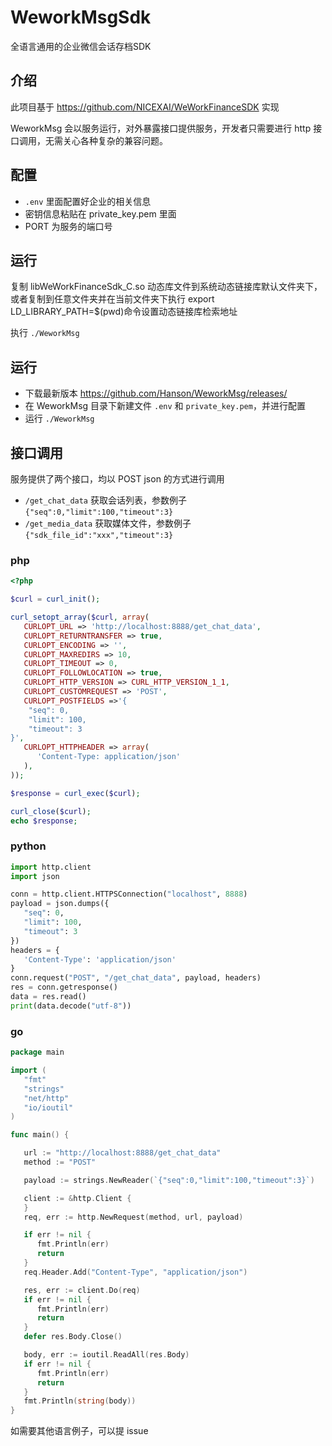 # WeworkMsgSdk
全语言通用的企业微信会话存档SDK

## 介绍
此项目基于 https://github.com/NICEXAI/WeWorkFinanceSDK 实现

WeworkMsg 会以服务运行，对外暴露接口提供服务，开发者只需要进行 http 接口调用，无需关心各种复杂的兼容问题。

## 配置

* `.env` 里面配置好企业的相关信息
* 密钥信息粘贴在 private_key.pem 里面
* PORT 为服务的端口号

## 运行

复制 libWeWorkFinanceSdk_C.so 动态库文件到系统动态链接库默认文件夹下，或者复制到任意文件夹并在当前文件夹下执行 export LD_LIBRARY_PATH=$(pwd)命令设置动态链接库检索地址

执行 `./WeworkMsg`

## 运行

* 下载最新版本 https://github.com/Hanson/WeworkMsg/releases/
* 在 WeworkMsg 目录下新建文件 `.env` 和 `private_key.pem`，并进行配置
* 运行 `./WeworkMsg`

## 接口调用

服务提供了两个接口，均以 POST json 的方式进行调用

* `/get_chat_data` 获取会话列表，参数例子`{"seq":0,"limit":100,"timeout":3}`
* `/get_media_data` 获取媒体文件，参数例子`{"sdk_file_id":"xxx","timeout":3}`

### php

```php
<?php

$curl = curl_init();

curl_setopt_array($curl, array(
   CURLOPT_URL => 'http://localhost:8888/get_chat_data',
   CURLOPT_RETURNTRANSFER => true,
   CURLOPT_ENCODING => '',
   CURLOPT_MAXREDIRS => 10,
   CURLOPT_TIMEOUT => 0,
   CURLOPT_FOLLOWLOCATION => true,
   CURLOPT_HTTP_VERSION => CURL_HTTP_VERSION_1_1,
   CURLOPT_CUSTOMREQUEST => 'POST',
   CURLOPT_POSTFIELDS =>'{
    "seq": 0,
    "limit": 100,
    "timeout": 3
}',
   CURLOPT_HTTPHEADER => array(
      'Content-Type: application/json'
   ),
));

$response = curl_exec($curl);

curl_close($curl);
echo $response;
```

### python

```python
import http.client
import json

conn = http.client.HTTPSConnection("localhost", 8888)
payload = json.dumps({
   "seq": 0,
   "limit": 100,
   "timeout": 3
})
headers = {
   'Content-Type': 'application/json'
}
conn.request("POST", "/get_chat_data", payload, headers)
res = conn.getresponse()
data = res.read()
print(data.decode("utf-8"))
```

### go

```go
package main

import (
   "fmt"
   "strings"
   "net/http"
   "io/ioutil"
)

func main() {

   url := "http://localhost:8888/get_chat_data"
   method := "POST"

   payload := strings.NewReader(`{"seq":0,"limit":100,"timeout":3}`)

   client := &http.Client {
   }
   req, err := http.NewRequest(method, url, payload)

   if err != nil {
      fmt.Println(err)
      return
   }
   req.Header.Add("Content-Type", "application/json")

   res, err := client.Do(req)
   if err != nil {
      fmt.Println(err)
      return
   }
   defer res.Body.Close()

   body, err := ioutil.ReadAll(res.Body)
   if err != nil {
      fmt.Println(err)
      return
   }
   fmt.Println(string(body))
}
```

如需要其他语言例子，可以提 issue